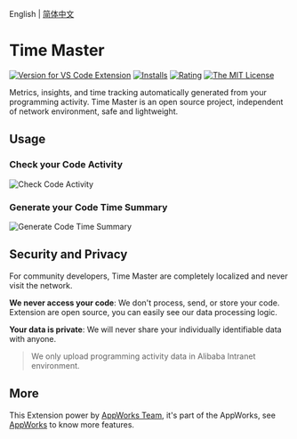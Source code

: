 English | [简体中文](https://github.com/appworks-lab/appworks/blob/master/extensions/time-master/README.zh-CN.md)

# Time Master

[![Version for VS Code Extension](https://vsmarketplacebadge.apphb.com/version-short/iceworks-team.iceworks-time-master.svg?logo=visual-studio-code)](https://marketplace.visualstudio.com/items?itemName=iceworks-team.iceworks-time-master)
[![Installs](https://vsmarketplacebadge.apphb.com/installs-short/iceworks-team.iceworks-time-master.svg)](https://marketplace.visualstudio.com/items?itemName=iceworks-team.iceworks-time-master)
[![Rating](https://vsmarketplacebadge.apphb.com/rating-short/iceworks-team.iceworks-time-master.svg)](https://marketplace.visualstudio.com/items?itemName=iceworks-team.iceworks-time-master)
[![The MIT License](https://img.shields.io/badge/license-MIT-blue.svg)](http://opensource.org/licenses/MIT)

Metrics, insights, and time tracking automatically generated from your programming activity. Time Master is an open source project, independent of network environment, safe and lightweight.

## Usage

### Check your Code Activity

![Check Code Activity](https://img.alicdn.com/imgextra/i1/O1CN01abIlJ91ec7lgf4uHp_!!6000000003891-2-tps-2880-1754.png)

### Generate your Code Time Summary

![Generate Code Time Summary](https://img.alicdn.com/imgextra/i2/O1CN01kswdUu20kINbuflaj_!!6000000006887-2-tps-2880-1754.png)

## Security and Privacy

For community developers, Time Master are completely localized and never visit the network.

**We never access your code**: We don't process, send, or store your code. Extension are open source, you can easily see our data processing logic.

**Your data is private**: We will never share your individually identifiable data with anyone.

> We only upload programming activity data in Alibaba Intranet environment.

## More

This Extension power by [AppWorks Team](https://marketplace.visualstudio.com/publishers/iceworks-team), it's part of the AppWorks, see [AppWorks](https://marketplace.visualstudio.com/items?itemName=iceworks-team.iceworks) to know more features.
